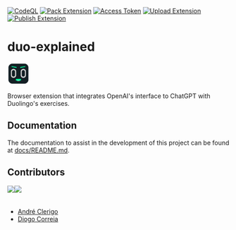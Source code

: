 [![CodeQL](https://github.com/digas99/duo-explained/actions/workflows/codeql.yml/badge.svg)](https://github.com/digas99/duo-explained/actions/workflows/codeql.yml)
[![Pack Extension](https://github.com/digas99/duo-explained/actions/workflows/pack-extension.yml/badge.svg)](https://github.com/digas99/duo-explained/actions/workflows/pack-extension.yml)
[![Access Token](https://github.com/digas99/duo-explained/actions/workflows/fetch-g-access-token.yml/badge.svg)](https://github.com/digas99/duo-explained/actions/workflows/fetch-g-access-token.yml)
[![Upload Extension](https://github.com/digas99/duo-explained/actions/workflows/upload-extension.yml/badge.svg)](https://github.com/digas99/duo-explained/actions/workflows/upload-extension.yml)
[![Publish Extension](https://github.com/digas99/duo-explained/actions/workflows/publish-extension.yml/badge.svg)](https://github.com/digas99/duo-explained/actions/workflows/publish-extension.yml)
<br>

# duo-explained

<img src="images/logo/logo-stroke.png" width="50px"/>

Browser extension that integrates OpenAI's interface to ChatGPT with Duolingo's exercises.

## Documentation

The documentation to assist in the development of this project can be found at [docs/README.md](docs/README.md).

## Contributors

<div style="display: flex">
  <a href="https://github.com/andreclerigo"><img src="https://avatars.githubusercontent.com/u/30603611?v=4" width="35"/></a>
  <a href="https://github.com/digas99"><img src="https://avatars.githubusercontent.com/u/45766898?v=4" width="35"/></a>
</div>

<br>

- [André Clerigo](https://github.com/andreclerigo)
- [Diogo Correia](https://github.com/digas99)

